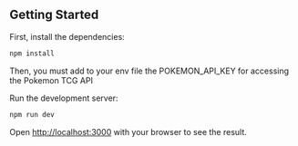 ## Getting Started

First, install the dependencies:
```bash
npm install
```

Then, you must add to your env file the POKEMON_API_KEY for accessing the Pokemon TCG API

Run the development server:
```bash
npm run dev
```

Open [http://localhost:3000](http://localhost:3000) with your browser to see the result.




